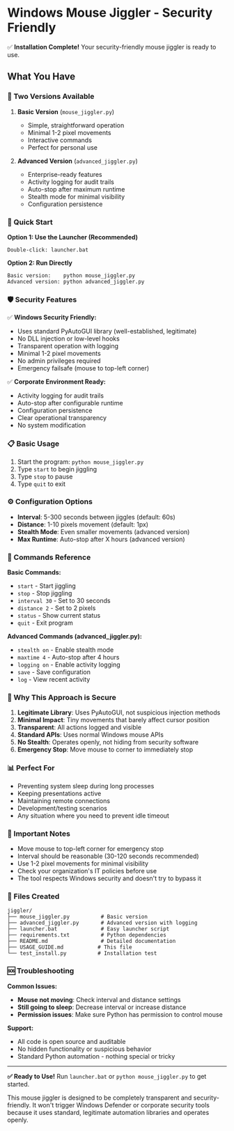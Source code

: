 # Windows Mouse Jiggler - Security Friendly

✅ **Installation Complete!** Your security-friendly mouse jiggler is ready to use.

## What You Have

### 🎯 Two Versions Available

1. **Basic Version** (`mouse_jiggler.py`)

   - Simple, straightforward operation
   - Minimal 1-2 pixel movements
   - Interactive commands
   - Perfect for personal use

2. **Advanced Version** (`advanced_jiggler.py`)
   - Enterprise-ready features
   - Activity logging for audit trails
   - Auto-stop after maximum runtime
   - Stealth mode for minimal visibility
   - Configuration persistence

### 🚀 Quick Start

**Option 1: Use the Launcher (Recommended)**

```
Double-click: launcher.bat
```

**Option 2: Run Directly**

```
Basic version:    python mouse_jiggler.py
Advanced version: python advanced_jiggler.py
```

### 🛡️ Security Features

✅ **Windows Security Friendly:**

- Uses standard PyAutoGUI library (well-established, legitimate)
- No DLL injection or low-level hooks
- Transparent operation with logging
- Minimal 1-2 pixel movements
- No admin privileges required
- Emergency failsafe (mouse to top-left corner)

✅ **Corporate Environment Ready:**

- Activity logging for audit trails
- Auto-stop after configurable runtime
- Configuration persistence
- Clear operational transparency
- No system modification

### 📋 Basic Usage

1. Start the program: `python mouse_jiggler.py`
2. Type `start` to begin jiggling
3. Type `stop` to pause
4. Type `quit` to exit

### ⚙️ Configuration Options

- **Interval**: 5-300 seconds between jiggles (default: 60s)
- **Distance**: 1-10 pixels movement (default: 1px)
- **Stealth Mode**: Even smaller movements (advanced version)
- **Max Runtime**: Auto-stop after X hours (advanced version)

### 🔧 Commands Reference

**Basic Commands:**

- `start` - Start jiggling
- `stop` - Stop jiggling
- `interval 30` - Set to 30 seconds
- `distance 2` - Set to 2 pixels
- `status` - Show current status
- `quit` - Exit program

**Advanced Commands (advanced_jiggler.py):**

- `stealth on` - Enable stealth mode
- `maxtime 4` - Auto-stop after 4 hours
- `logging on` - Enable activity logging
- `save` - Save configuration
- `log` - View recent activity

### 🎯 Why This Approach is Secure

1. **Legitimate Library**: Uses PyAutoGUI, not suspicious injection methods
2. **Minimal Impact**: Tiny movements that barely affect cursor position
3. **Transparent**: All actions logged and visible
4. **Standard APIs**: Uses normal Windows mouse APIs
5. **No Stealth**: Operates openly, not hiding from security software
6. **Emergency Stop**: Move mouse to corner to immediately stop

### 📊 Perfect For

- Preventing system sleep during long processes
- Keeping presentations active
- Maintaining remote connections
- Development/testing scenarios
- Any situation where you need to prevent idle timeout

### 🚨 Important Notes

- Move mouse to top-left corner for emergency stop
- Interval should be reasonable (30-120 seconds recommended)
- Use 1-2 pixel movements for minimal visibility
- Check your organization's IT policies before use
- The tool respects Windows security and doesn't try to bypass it

### 📁 Files Created

```
jiggler/
├── mouse_jiggler.py          # Basic version
├── advanced_jiggler.py       # Advanced version with logging
├── launcher.bat              # Easy launcher script
├── requirements.txt          # Python dependencies
├── README.md                 # Detailed documentation
├── USAGE_GUIDE.md           # This file
└── test_install.py          # Installation test
```

### 🆘 Troubleshooting

**Common Issues:**

- **Mouse not moving**: Check interval and distance settings
- **Still going to sleep**: Decrease interval or increase distance
- **Permission issues**: Make sure Python has permission to control mouse

**Support:**

- All code is open source and auditable
- No hidden functionality or suspicious behavior
- Standard Python automation - nothing special or tricky

---

**✅ Ready to Use!** Run `launcher.bat` or `python mouse_jiggler.py` to get started.

This mouse jiggler is designed to be completely transparent and security-friendly. It won't trigger Windows Defender or corporate security tools because it uses standard, legitimate automation libraries and operates openly.
